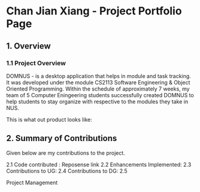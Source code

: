 # Chan Jian Xiang - Project Portfolio Page


## 1. Overview
### 1.1 Project Overview 
DOMNUS - is a desktop application that helps in module and task tracking. It was developed under the module CS2113 Software Engineering & Object Oriented Programming. Within the schedule of approximately 7 weeks, my team of 5 Computer Eningeering students successfully created DOMNUS to help students to stay organize with respective to the modules they take in NUS. 

This is what out product looks like: 

## 2. Summary of Contributions
Given below are my contributions to the project. 

2.1 Code contributed : Reposense link
2.2 Enhancements Implemented: 
2.3 Contributions to UG: 
2.4 Contributions to DG:
2.5  
 

Project Management 
<!--stackedit_data:
eyJoaXN0b3J5IjpbMTExNjk2MjUwNSwtMTc1MDEyNDc0MCwyMD
EyMjM0NDkwLDEyODMxMTIzMzEsLTUzMzExNzkwOCwxNTM0Mjcx
NTU3LC0xMjk4MDQ4ODA2LC0xODA2MTAxNDc0LC03Mzk0NDY3OD
YsMTc0ODU3MTY0OSwtMjA2MzE1ODk0LC04NzM5MjYzNywtODAw
NTgyNjAxLDE2MzUwNDYzODgsLTE0ODA0NDQyNDUsLTU0OTU3Mz
czNiwtOTE0NTYxNjQ3LDExNzg3ODQ0MF19
-->